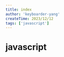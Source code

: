 ```yaml
---
title: index
author: 'keyboarder-yang'
createTime: 2023/12/12
tags: ['javascript']
---
```


# javascript
